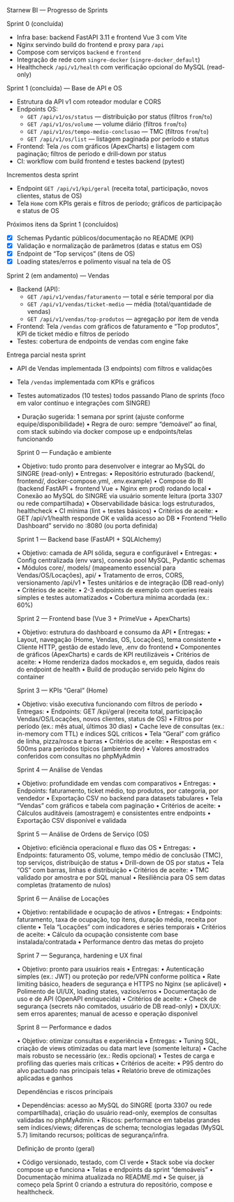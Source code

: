 Starnew BI — Progresso de Sprints

Sprint 0 (concluída)
- Infra base: backend FastAPI 3.11 e frontend Vue 3 com Vite
- Nginx servindo build do frontend e proxy para `/api`
- Compose com serviços `backend` e `frontend`
- Integração de rede com `singre-docker` (`singre-docker_default`)
- Healthcheck `/api/v1/health` com verificação opcional do MySQL (read-only)

Sprint 1 (concluída) — Base de API e OS
- Estrutura da API v1 com roteador modular e CORS
- Endpoints OS:
  - `GET /api/v1/os/status` — distribuição por status (filtros `from`/`to`)
  - `GET /api/v1/os/volume` — volume diário (filtros `from`/`to`)
  - `GET /api/v1/os/tempo-medio-conclusao` — TMC (filtros `from`/`to`)
  - `GET /api/v1/os/list` — listagem paginada por período e status
- Frontend: Tela `/os` com gráficos (ApexCharts) e listagem com paginação; filtros de período e drill‑down por status
- CI: workflow com build frontend e testes backend (pytest)

Incrementos desta sprint
- Endpoint `GET /api/v1/kpi/geral` (receita total, participação, novos clientes, status de OS)
- Tela `Home` com KPIs gerais e filtros de período; gráficos de participação e status de OS

Próximos itens da Sprint 1 (concluídos)
- [x] Schemas Pydantic públicos/documentação no README (KPI)
- [x] Validação e normalização de parâmetros (datas e status em OS)
- [x] Endpoint de “Top serviços” (itens de OS)
- [x] Loading states/erros e polimento visual na tela de OS

Sprint 2 (em andamento) — Vendas
- Backend (API):
  - `GET /api/v1/vendas/faturamento` — total e série temporal por dia
  - `GET /api/v1/vendas/ticket-medio` — média (total/quantidade de vendas)
  - `GET /api/v1/vendas/top-produtos` — agregação por item de venda
- Frontend: Tela `/vendas` com gráficos de faturamento e “Top produtos”, KPI de ticket médio e filtros de período
- Testes: cobertura de endpoints de vendas com engine fake

Entrega parcial nesta sprint
- API de Vendas implementada (3 endpoints) com filtros e validações
- Tela `/vendas` implementada com KPIs e gráficos
- Testes automatizados (10 testes) todos passando
Plano de sprints (foco em valor contínuo e integrações com SINGRE)

  • Duração sugerida: 1 semana por sprint (ajuste conforme equipe/disponibilidade)
  • Regra de ouro: sempre “demoável” ao final, com stack subindo via docker compose up e
    endpoints/telas funcionando


  Sprint 0 — Fundação e ambiente

  • Objetivo: tudo pronto para desenvolver e integrar ao MySQL do SINGRE (read-only)
  • Entregas:
    • Repositório estruturado (backend/, frontend/, docker-compose.yml, .env.example)
    • Compose do BI (backend FastAPI + frontend Vue + Nginx em prod) rodando local
    • Conexão ao MySQL do SINGRE via usuário somente leitura (porta 3307 ou rede
      compartilhada)
    • Observabilidade básica: logs estruturados, healthcheck
    • CI mínima (lint + testes básicos)
  • Critérios de aceite:
    • GET /api/v1/health responde OK e valida acesso ao DB
    • Frontend “Hello Dashboard” servido no :8080 (ou porta definida)


  Sprint 1 — Backend base (FastAPI + SQLAlchemy)

  • Objetivo: camada de API sólida, segura e configurável
  • Entregas:
    • Config centralizada (env vars), conexão pool MySQL, Pydantic schemas
    • Módulos core/, models/ (mapeamento essencial para Vendas/OS/Locações), api/
    • Tratamento de erros, CORS, versionamento /api/v1
    • Testes unitários e de integração (DB read-only)
  • Critérios de aceite:
    • 2-3 endpoints de exemplo com queries reais simples e testes automatizados
    • Cobertura mínima acordada (ex.: 60%)


  Sprint 2 — Frontend base (Vue 3 + PrimeVue + ApexCharts)

  • Objetivo: estrutura do dashboard e consumo da API
  • Entregas:
    • Layout, navegação (Home, Vendas, OS, Locações), tema consistente
    • Cliente HTTP, gestão de estado leve, .env do frontend
    • Componentes de gráficos (ApexCharts) e cards de KPI reutilizáveis
  • Critérios de aceite:
    • Home renderiza dados mockados e, em seguida, dados reais do endpoint de health
    • Build de produção servido pelo Nginx do container


  Sprint 3 — KPIs “Geral” (Home)

  • Objetivo: visão executiva funcionando com filtros de período
  • Entregas:
    • Endpoints: GET /kpi/geral (receita total, participação Vendas/OS/Locações, novos
      clientes, status de OS)
    • Filtros por período (ex.: mês atual, últimos 30 dias)
    • Cache leve de consultas (ex.: in-memory com TTL) e índices SQL críticos
    • Tela “Geral” com gráfico de linha, pizza/rosca e barras
  • Critérios de aceite:
    • Respostas em < 500ms para períodos típicos (ambiente dev)
    • Valores amostrados conferidos com consultas no phpMyAdmin


  Sprint 4 — Análise de Vendas

  • Objetivo: profundidade em vendas com comparativos
  • Entregas:
    • Endpoints: faturamento, ticket médio, top produtos, por categoria, por vendedor
    • Exportação CSV no backend para datasets tabulares
    • Tela “Vendas” com gráficos e tabela com paginação
  • Critérios de aceite:
    • Cálculos auditáveis (amostragem) e consistentes entre endpoints
    • Exportação CSV disponível e validada


  Sprint 5 — Análise de Ordens de Serviço (OS)

  • Objetivo: eficiência operacional e fluxo das OS
  • Entregas:
    • Endpoints: faturamento OS, volume, tempo médio de conclusão (TMC), top serviços,
      distribuição de status
    • Drill-down de OS por status
    • Tela “OS” com barras, linhas e distribuição
  • Critérios de aceite:
    • TMC validado por amostra e por SQL manual
    • Resiliência para OS sem datas completas (tratamento de nulos)


  Sprint 6 — Análise de Locações

  • Objetivo: rentabilidade e ocupação de ativos
  • Entregas:
    • Endpoints: faturamento, taxa de ocupação, top itens, duração média, receita por
      cliente
    • Tela “Locações” com indicadores e séries temporais
  • Critérios de aceite:
    • Cálculo da ocupação consistente com base instalada/contratada
    • Performance dentro das metas do projeto


  Sprint 7 — Segurança, hardening e UX final

  • Objetivo: pronto para usuários reais
  • Entregas:
    • Autenticação simples (ex.: JWT) ou proteção por rede/VPN conforme política
    • Rate limiting básico, headers de segurança e HTTPS no Nginx (se aplicável)
    • Polimento de UI/UX, loading states, vazios/erros
    • Documentação de uso e de API (OpenAPI enriquecida)
  • Critérios de aceite:
    • Check de segurança (secrets não comitados, usuário de DB read-only)
    • DX/UX: sem erros aparentes; manual de acesso e operação disponível


  Sprint 8 — Performance e dados

  • Objetivo: otimizar consultas e experiência
  • Entregas:
    • Tuning SQL, criação de views otimizadas ou data mart leve (somente leitura)
    • Cache mais robusto se necessário (ex.: Redis opcional)
    • Testes de carga e profiling das queries mais críticas
  • Critérios de aceite:
    • P95 dentro do alvo pactuado nas principais telas
    • Relatório breve de otimizações aplicadas e ganhos


  Dependências e riscos principais

  • Dependências: acesso ao MySQL do SINGRE (porta 3307 ou rede compartilhada), criação do
     usuário read-only, exemplos de consultas validadas no phpMyAdmin.
  • Riscos: performance em tabelas grandes sem índices/views; diferenças de schema;
    tecnologias legadas (MySQL 5.7) limitando recursos; políticas de segurança/infra.


  Definição de pronto (geral)

  • Código versionado, testado, com CI verde
  • Stack sobe via docker compose up e funciona
  • Telas e endpoints da sprint “demoáveis”
  • Documentação mínima atualizada no README.md
  • Se quiser, já começo pela Sprint 0 criando a estrutura do repositório, compose e
    healthcheck.

